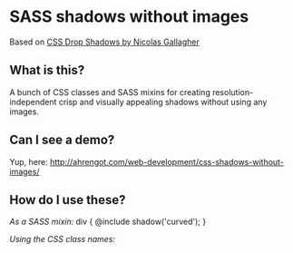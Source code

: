 # SASS shadows without images
Based on [CSS Drop Shadows by Nicolas Gallagher](http://nicolasgallagher.com/css-drop-shadows-without-images/)

## What is this?
A bunch of CSS classes and SASS mixins for creating resolution-independent crisp and visually appealing shadows without using any images.

## Can I see a demo?
Yup, here: http://ahrengot.com/web-development/css-shadows-without-images/

## How do I use these?
*As a SASS mixin:*
    div {
        @include shadow('curved');
    }

*Using the CSS class names:*
    <div class="shadow curved"></div>
